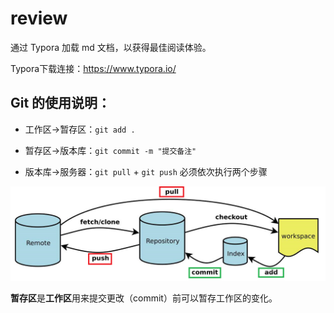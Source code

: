 # review

通过 Typora 加载 md 文档，以获得最佳阅读体验。

Typora下载连接：https://www.typora.io/

## Git 的使用说明：

- 工作区->暂存区：`git add .`

- 暂存区->版本库：`git commit -m "提交备注"` 

- 版本库->服务器：`git pull` + `git push` 必须依次执行两个步骤

![Git 流程图](./Git.png)

**暂存区**是**工作区**用来提交更改（commit）前可以暂存工作区的变化。
